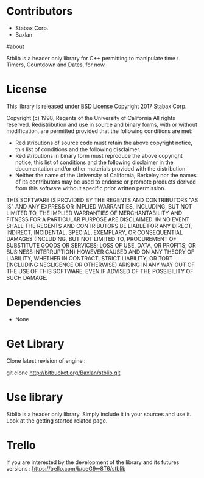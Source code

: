 # Contributors

  * Stabax Corp.
  * Baxlan

#about

Stblib is a header only library for C++ permitting to manipulate time : Timers, Countdown and Dates, for now.

# License

This library is released under BSD License Copyright 2017 Stabax Corp.

Copyright (c) 1998, Regents of the University of California
All rights reserved.
Redistribution and use in source and binary forms, with or without
modification, are permitted provided that the following conditions are met:

* Redistributions of source code must retain the above copyright
  notice, this list of conditions and the following disclaimer.
* Redistributions in binary form must reproduce the above copyright
  notice, this list of conditions and the following disclaimer in the
  documentation and/or other materials provided with the distribution.
* Neither the name of the University of California, Berkeley nor the
  names of its contributors may be used to endorse or promote products
  derived from this software without specific prior written permission.

THIS SOFTWARE IS PROVIDED BY THE REGENTS AND CONTRIBUTORS "AS IS" AND ANY
EXPRESS OR IMPLIED WARRANTIES, INCLUDING, BUT NOT LIMITED TO, THE IMPLIED
WARRANTIES OF MERCHANTABILITY AND FITNESS FOR A PARTICULAR PURPOSE ARE
DISCLAIMED. IN NO EVENT SHALL THE REGENTS AND CONTRIBUTORS BE LIABLE FOR ANY
DIRECT, INDIRECT, INCIDENTAL, SPECIAL, EXEMPLARY, OR CONSEQUENTIAL DAMAGES
(INCLUDING, BUT NOT LIMITED TO, PROCUREMENT OF SUBSTITUTE GOODS OR SERVICES;
LOSS OF USE, DATA, OR PROFITS; OR BUSINESS INTERRUPTION) HOWEVER CAUSED AND
ON ANY THEORY OF LIABILITY, WHETHER IN CONTRACT, STRICT LIABILITY, OR TORT
(INCLUDING NEGLIGENCE OR OTHERWISE) ARISING IN ANY WAY OUT OF THE USE OF THIS
SOFTWARE, EVEN IF ADVISED OF THE POSSIBILITY OF SUCH DAMAGE.

# Dependencies

  * None

# Get Library

Clone latest revision of engine :

git clone http://bitbucket.org/Baxlan/stblib.git

# Use library

Stblib is a header only library. Simply include it in your sources and use it.
Look at the getting started related page.

# Trello

If you are interested by the development of the library and its futures versions :
https://trello.com/b/ceG9w8T6/stblib

